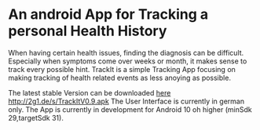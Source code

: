 # An android App for Tracking a personal Health History
When having certain health issues, finding the diagnosis can be difficult. Especially when symptoms come over weeks or month, it makes sense to track every possible hint. TrackIt is a simple Tracking App focusing on making tracking of health related events as less anoying as possible.

The latest stable Version can be downloaded [here](http://2g1.de/s/) 
http://2g1.de/s/TrackItV0.9.apk
The User Interface is currently in german only.
The App is currently in development for Android 10 oh higher (minSdk 29,targetSdk 31).
